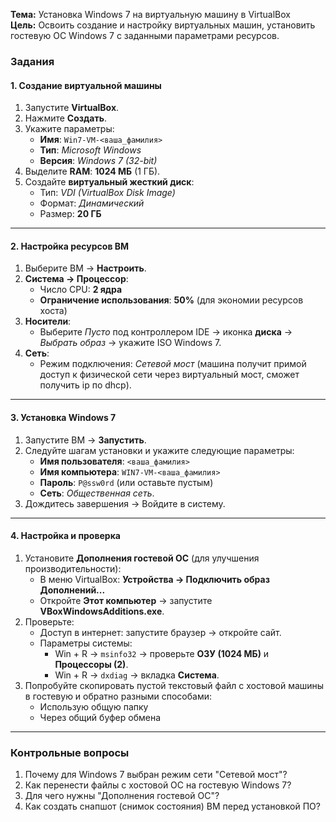 **Тема:** Установка Windows 7 на виртуальную машину в VirtualBox  
**Цель:** Освоить создание и настройку виртуальных машин, установить гостевую ОС Windows 7 с заданными параметрами ресурсов.  
### **Задания**  

#### **1. Создание виртуальной машины**  
1. Запустите **VirtualBox**.
2. Нажмите **Создать**.  
3. Укажите параметры:  
   - **Имя**: `Win7-VM-<ваша_фамилия>`  
   - **Тип**: *Microsoft Windows*  
   - **Версия**: *Windows 7 (32-bit)*  
1. Выделите **RAM**: **1024 МБ** (1 ГБ).  
2. Создайте **виртуальный жесткий диск**:  
   - Тип: *VDI (VirtualBox Disk Image)*  
   - Формат: *Динамический*  
   - Размер: **20 ГБ**

---

#### **2. Настройка ресурсов ВМ**  
1. Выберите ВМ → **Настроить**.  
2. **Система → Процессор**:  
   - Число CPU: **2 ядра**  
   - **Ограничение использования**: **50%** (для экономии ресурсов хоста)  
3. **Носители**:  
   - Выберите *Пусто* под контроллером IDE → иконка **диска** → *Выбрать образ* → укажите ISO Windows 7.  
4. **Сеть**:  
   - Режим подключения: *Сетевой мост* (машина получит примой доступ к физической сети через виртуальный мост, сможет получить ip по dhcp).  

---

#### **3. Установка Windows 7**  
1. Запустите ВМ → **Запустить**.  
2. Следуйте шагам установки и укажите следующие параметры:  
   - **Имя пользователя**: `<ваша_фамилия>`  
   - **Имя компьютера**: `WIN7-VM-<ваша_фамилия>`  
   - **Пароль**: `P@ssw0rd` (или оставьте пустым)  
   - **Сеть**: *Общественная сеть*.  
3. Дождитесь завершения → Войдите в систему.  

---

#### **4. Настройка и проверка**  
1. Установите **Дополнения гостевой ОС** (для улучшения производительности):  
   - В меню VirtualBox: **Устройства → Подключить образ Дополнений...**  
   - Откройте **Этот компьютер** → запустите **VBoxWindowsAdditions.exe**.  
2. Проверьте:  
   - Доступ в интернет: запустите браузер → откройте сайт.  
   - Параметры системы:  
     - Win + R → `msinfo32` → проверьте **ОЗУ (1024 МБ)** и **Процессоры (2)**.  
     - Win + R → `dxdiag` → вкладка **Система**.  
3. Попробуйте скопировать пустой текстовый файл с хостовой машины в гостевую и обратно разными способами:
   - Использую общую папку
   - Через общий буфер обмена

---

### **Контрольные вопросы**  
1. Почему для Windows 7 выбран режим сети "Сетевой мост"?  
2. Как перенести файлы с хостовой ОС на гостевую Windows 7?  
3. Для чего нужны "Дополнения гостевой ОС"?  
4. Как создать снапшот (снимок состояния) ВМ перед установкой ПО?  